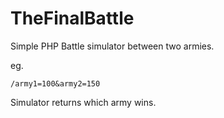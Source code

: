 # TheFinalBattle


Simple PHP Battle simulator between two armies.

eg.
```
/army1=100&army2=150
```

Simulator returns which army wins.
